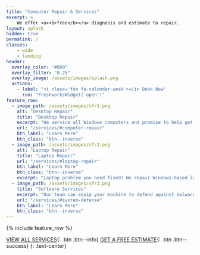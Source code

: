 ```yaml
---
title: "Computer Repair & Services"
excerpt: >
    We offer <u><b>free</b></u> diagnosis and estimate to repair.
layout: splash
hidden: true
permalink: /
classes: 
    - wide
    - landing
header:
  overlay_color: "#000"
  overlay_filter: "0.25"
  overlay_image: /assets/images/splash.png
  actions:
    - label: "<i class='fas fa-calendar-week'></i> Book Now"
      run: "FreshworksWidget('open')"
feature_row:
  - image_path: /assets/images/sfr1.png
    alt: "Desktop Repair"
    title: "Desktop Repair"
    excerpt: "We service all Windows computers and promise to help get your PC running optimally."
    url: "/services/#computer-repair"
    btn_label: "Learn More"
    btn_class: "btn--inverse"
  - image_path: /assets/images/sfr2.png
    alt: "Laptop Repair"
    title: "Laptop Repair"
    url: "/services/#laptop-repair"
    btn_label: "Learn More"
    btn_class: "btn--inverse"   
    excerpt: "Laptop problem you need fixed? We repair Windows-based laptops of all brands."
  - image_path: /assets/images/sfr3.png
    title: "Software Services"
    excerpt: "Our team can equip your machine to defend against malware and other viruses."
    url: "/services/#system-defense"
    btn_label: "Learn More"
    btn_class: "btn--inverse"
---
```


{% include feature_row %}


[VIEW ALL SERVICES](/services/){: .btn .btn--info} [GET A FREE ESTIMATE](https://www.facebook.com/Easy-PC-Repairs-110941363996493){: .btn .btn--success}
{: .text-center}
